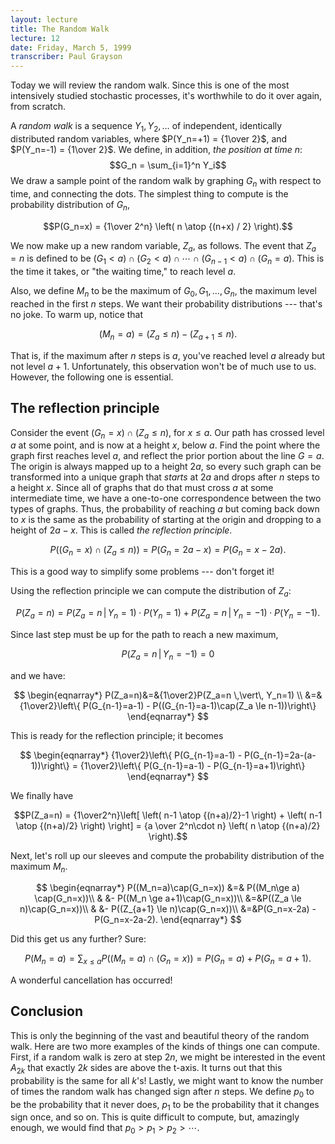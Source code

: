 ```yaml
---
layout: lecture
title: The Random Walk
lecture: 12
date: Friday, March 5, 1999
transcriber: Paul Grayson
---
```


Today we will review the random walk.  Since this is one of the most
intensively studied stochastic processes, it's worthwhile to do it
over again, from scratch.

A _random walk_ is a sequence $Y_1, Y_2, \ldots$ of independent,
identically distributed random variables, where
$P(Y_n=+1) = {1\over 2}$, and $P(Y_n=-1) = {1\over 2}$.
We define, in addition, _the position at time $n$_:
$$G_n = \sum_{i=1}^n Y_i$$
We draw a sample point of the random walk by graphing $G_n$ with
respect to time, and connecting the dots.  The simplest thing to
compute is the probability distribution of $G_n$,

$$P(G_n=x) = {1\over 2^n} \left( n \atop {(n+x) / 2} \right).$$

We now make up a new random variable, $Z_a$, as follows.  The event
that $Z_a=n$ is defined to be
$(G_1<a)\cap(G_2<a)\cap\cdots\cap(G_{n-1}<a)\cap(G_n=a).$  This is
the time it takes, or "the waiting time," to reach level $a$.

Also, we define $M_n$ to be the maximum of $G_0,G_1,\ldots,G_n$, the
maximum level reached in the first $n$ steps.  We want their
probability distributions --- that's no joke.  To warm up, notice
that

$$(M_n=a) = (Z_a\le n)-(Z_{a+1}\le n).$$

That is, if the maximum
after $n$ steps is $a$, you've reached level $a$ already but not level
$a+1$.  Unfortunately, this observation won't be of much use to us.
However, the following one is essential.

The reflection principle
------------------------

Consider the event $(G_n=x)\cap(Z_a\le n)$, for $x\le a$.  Our path
has crossed level $a$ at some point, and is now at a height $x$, below
$a$.  Find the point where the graph first reaches level $a$, and
reflect the prior portion about the line $G=a$.  The origin is always
mapped up to a height $2a$, so every such graph can be transformed
into a unique graph that _starts_ at $2a$ and drops after $n$
steps to a
height $x$.  Since all of graphs that do that must cross $a$ at some
intermediate time, we have a one-to-one correspondence between the two
types of graphs.  Thus, the probability of reaching $a$ but coming
back down to $x$ is the same as the probability of starting at the
origin and dropping to a height of $2a-x$.  This is called _the
reflection principle_.

$$P((G_n=x)\cap(Z_a\le n)) = P(G_n=2a-x) = P(G_n=x-2a).$$

This is a good way to simplify some problems --- don't forget it!

Using the reflection principle we can compute the distribution of $Z_a$:

$$P(Z_a=n)=P(Z_a=n \,\vert\, Y_n=1) \cdot P(Y_n=1)+P(Z_a=n \,\vert\, Y_n=-1) \cdot P(Y_n=-1).$$

Since last step must be up for the path to reach a new maximum,

$$P(Z_a=n \,\vert\, Y_n=-1)=0$$

and we have:

$$
\begin{eqnarray*}
P(Z_a=n)&=&{1\over2}P(Z_a=n \,\vert\, Y_n=1) \\
        &=&{1\over2}\left\{ P(G_{n-1}=a-1) - P((G_{n-1}=a-1)\cap(Z_a \le n-1))\right\}
\end{eqnarray*}
$$

This is ready for the reflection principle; it becomes

$$
\begin{eqnarray*}
{1\over2}\left\{ P(G_{n-1}=a-1) - P(G_{n-1}=2a-(a-1))\right\} = {1\over2}\left\{ P(G_{n-1}=a-1) - P(G_{n-1}=a+1)\right\}
\end{eqnarray*}
$$

We finally have

$$P(Z_a=n)
	 = {1\over2^n}\left[ \left( n-1 \atop {(n+a)/2}-1 \right)
			   + \left( n-1 \atop {(n+a)/2} \right) \right]
	 = {a \over 2^n\cdot n} \left( n \atop {(n+a)/2} \right).$$

Next, let's roll up our sleeves and compute the probability
distribution of the maximum $M_n$.

$$
\begin{eqnarray*}
P((M_n=a)\cap(G_n=x)) &=& P((M_n\ge a)   \cap(G_n=x))\\
                      & &- P((M_n \ge a+1)\cap(G_n=x))\\
                      &=&P((Z_a \le n)\cap(G_n=x))\\
                      & &- P((Z_{a+1} \le n)\cap(G_n=x))\\
                      &=&P(G_n=x-2a) - P(G_n=x-2a-2).
\end{eqnarray*}
$$

Did this get us any further?  Sure:

$$P(M_n=a) = \sum_{x\le a} P((M_n=a)\cap(G_n=x)) = P(G_n=a)+P(G_n=a+1).$$

A wonderful cancellation has occurred!

Conclusion
----------

This is only the beginning of the vast and beautiful theory of the
random walk.  Here are two more examples of the kinds of things one
can compute.  First, if a random walk is zero at step $2n$, we might
be interested in the event $A_{2k}$ that exactly $2k$ sides are above
the t-axis.  It turns out that this probability is the same for all
$k$'s!
Lastly, we might want to know the number of times the random walk
has changed sign after $n$ steps.  We define $p_0$ to be the
probability that it never does, $p_1$ to be the probability that it
changes sign once, and so on.  This is quite difficult to compute,
but, amazingly enough, we would find that $p_0>p_1>p_2>\cdots$.
